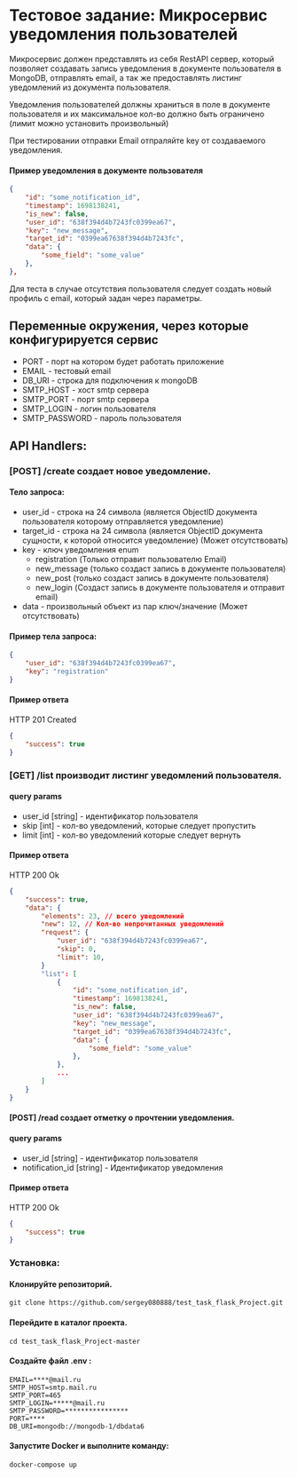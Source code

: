 <h1>Тестовое задание: Микросервис уведомления пользователей </h1>

Микросервис должен представлять из себя RestAPI сервер, который позволяет создавать запись уведомления в документе пользователя в MongoDB, отправлять email, а так же предоставлять листинг уведомлений из документа пользователя.

Уведомления пользователей должны храниться в поле в документе пользователя и их максимальное кол-во должно быть ограничено (лимит можно установить произвольный)

При тестировании отправки Email отпраляйте key от создаваемого уведомления.

#### Пример уведомления в документе пользователя

```json
{
    "id": "some_notification_id",
    "timestamp": 1698138241,
    "is_new": false,
    "user_id": "638f394d4b7243fc0399ea67",
    "key": "new_message",
    "target_id": "0399ea67638f394d4b7243fc",
    "data": {
        "some_field": "some_value"
    },
},
```

Для теста в случае отсутствия пользователя следует создать новый профиль с email, который задан через параметры.

## Переменные окружения, через которые конфигурируется сервис

- PORT - порт на котором будет работать приложение
- EMAIL - тестовый email
- DB_URI - строка для подключения к mongoDB
- SMTP_HOST - хост smtp сервера
- SMTP_PORT - порт smtp сервера
- SMTP_LOGIN - логин пользователя
- SMTP_PASSWORD - пароль пользователя


## API Handlers: 

### [POST] /create создает новое уведомление.

#### Тело запроса:

- user_id - строка на 24 символа (является ObjectID документа пользователя которому отправляется уведомление)
- target_id - строка на 24 символа (является ObjectID документа сущности, к которой относится уведомление) (Может отсутствовать)
- key - ключ уведомления enum
    - registration (Только отправит пользователю Email)
    - new_message (только создаст запись в документе пользователя)
    - new_post (только создаст запись в документе пользователя)
    - new_login (Создаст запись в документе пользователя и отправит email)
- data - произвольный объект из пар ключ/значение (Может отсутствовать)

#### Пример тела запроса:

```json
{
    "user_id": "638f394d4b7243fc0399ea67",
    "key": "registration"
}
```

#### Пример ответа

HTTP 201 Created

```json
{
    "success": true
}
```

### [GET] /list производит листинг уведомлений пользователя.

#### query params
- user_id [string] - идентификатор пользователя
- skip [int] - кол-во уведомлений, которые следует пропустить
- limit [int] - кол-во уведомлений которые следует вернуть

#### Пример ответа

HTTP 200 Ok

```json
{
    "success": true,
    "data": {
        "elements": 23, // всего уведомлений
        "new": 12, // Кол-во непрочитанных уведомлений
        "request": {
            "user_id": "638f394d4b7243fc0399ea67",
            "skip": 0,
            "limit": 10,
        }
        "list": [
            {
                "id": "some_notification_id",
                "timestamp": 1698138241,
                "is_new": false,
                "user_id": "638f394d4b7243fc0399ea67",
                "key": "new_message",
                "target_id": "0399ea67638f394d4b7243fc",
                "data": {
                    "some_field": "some_value"
                },
            },
            ...
        ]
    }
}
```

#### [POST] /read создает отметку о прочтении уведомления.

#### query params
- user_id [string] - идентификатор пользователя
- notification_id [string] - Идентификатор уведомления

#### Пример ответа

HTTP 200 Ok

```json
{
    "success": true
}
```

### Установка:
#### Клонируйте репозиторий.
```
git clone https://github.com/sergey080888/test_task_flask_Project.git
```
#### Перейдите в каталог проекта.
```
cd test_task_flask_Project-master
```
#### Создайте файл .env :
```
EMAIL=****@mail.ru
SMTP_HOST=smtp.mail.ru
SMTP_PORT=465
SMTP_LOGIN=*****@mail.ru
SMTP_PASSWORD=****************
PORT=****
DB_URI=mongodb://mongodb-1/dbdata6

```

#### Запустите Docker и выполните команду:

```
docker-compose up
```